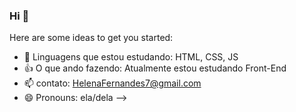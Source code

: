 ### Hi 👋


Here are some ideas to get you started:

- 🌱 Linguagens que estou estudando: HTML, CSS, JS
- 👍 O que ando fazendo: Atualmente estou estudando Front-End 
- 📫 contato: HelenaFernandes7@gmail.com
- 😄 Pronouns: ela/dela
-->
